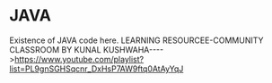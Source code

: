 # JAVA
Existence of JAVA code here.
LEARNING RESOURCEE-COMMUNITY CLASSROOM BY KUNAL KUSHWAHA---->https://www.youtube.com/playlist?list=PL9gnSGHSqcnr_DxHsP7AW9ftq0AtAyYqJ
